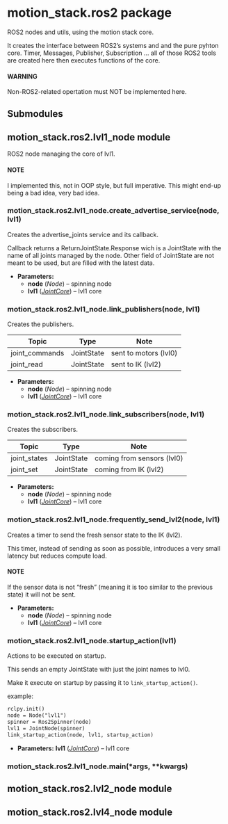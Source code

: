 # motion_stack.ros2 package

ROS2 nodes and utils, using the motion stack core.

It creates the interface between ROS2’s systems and and the pure pyhton core.
Timer, Messages, Publisher, Subscription … all of those ROS2 tools are created here then executes functions of the core.

#### WARNING
Non-ROS2-related opertation must NOT be implemented here.

## Submodules

## motion_stack.ros2.lvl1_node module

ROS2 node managing the core of lvl1.

#### NOTE
I implemented this, not in OOP style, but full imperative. This might end-up being a bad idea, very bad idea.

### motion_stack.ros2.lvl1_node.create_advertise_service(node, lvl1)

Creates the advertise_joints service and its callback.

Callback returns a ReturnJointState.Response wich is a JointState with the name of all joints managed by the node. Other field of JointState are not meant to be used, but are filled with the latest data.

* **Parameters:**
  * **node** (*Node*) – spinning node
  * **lvl1** ([*JointCore*](motion_stack.core.md#motion_stack.core.lvl1_joint.JointCore)) – lvl1 core

### motion_stack.ros2.lvl1_node.link_publishers(node, lvl1)

Creates the publishers.

| Topic          | Type       | Note                  |
|----------------|------------|-----------------------|
| joint_commands | JointState | sent to motors (lvl0) |
| joint_read     | JointState | sent to IK (lvl2)     |
* **Parameters:**
  * **node** (*Node*) – spinning node
  * **lvl1** ([*JointCore*](motion_stack.core.md#motion_stack.core.lvl1_joint.JointCore)) – lvl1 core

### motion_stack.ros2.lvl1_node.link_subscribers(node, lvl1)

Creates the subscribers.

| Topic        | Type       | Note                       |
|--------------|------------|----------------------------|
| joint_states | JointState | coming from sensors (lvl0) |
| joint_set    | JointState | coming from IK (lvl2)      |
* **Parameters:**
  * **node** (*Node*) – spinning node
  * **lvl1** ([*JointCore*](motion_stack.core.md#motion_stack.core.lvl1_joint.JointCore)) – lvl1 core

### motion_stack.ros2.lvl1_node.frequently_send_lvl2(node, lvl1)

Creates a timer to send the fresh sensor state to the IK (lvl2).

This timer, instead of sending as soon as possible, introduces a very small latency but reduces compute load.

#### NOTE
If the sensor data is not “fresh” (meaning it is too similar to the previous state)
it will not be sent.

* **Parameters:**
  * **node** (*Node*) – spinning node
  * **lvl1** ([*JointCore*](motion_stack.core.md#motion_stack.core.lvl1_joint.JointCore)) – lvl1 core

### motion_stack.ros2.lvl1_node.startup_action(lvl1)

Actions to be executed on startup.

This sends an empty JointState with just the joint names to lvl0.

Make it execute on startup by passing it to `link_startup_action()`.

example:

```default
rclpy.init()
node = Node("lvl1")
spinner = Ros2Spinner(node)
lvl1 = JointNode(spinner)
link_startup_action(node, lvl1, startup_action)
```

* **Parameters:**
  **lvl1** ([*JointCore*](motion_stack.core.md#motion_stack.core.lvl1_joint.JointCore)) – lvl1 core

### motion_stack.ros2.lvl1_node.main(\*args, \*\*kwargs)

## motion_stack.ros2.lvl2_node module

## motion_stack.ros2.lvl4_node module
